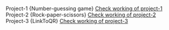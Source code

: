 Project-1 {Number-guessing game}
[Check working of project-1](https://harsha12a.github.io/Assignments-of-fullstack/Games-in-JS/Number-guessing-game/)<br/>
Project-2 {Rock-paper-scissors}
[Check working of project-2](https://harsha12a.github.io/Assignments-of-fullstack/Games-in-JS/Rock-paper-scissors/)<br/>
Project-3 {LinkToQR}
[Check working of project-3](https://link-to-qr-react.netlify.app/)
